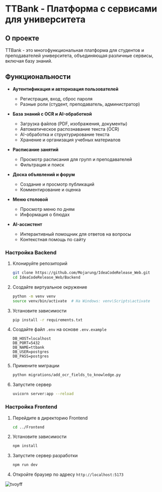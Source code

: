 # TTBank - Платформа с сервисами для университета

## О проекте

TTBank - это многофункциональная платформа для студентов и преподавателей университета, объединяющая различные сервисы, включая базу знаний.

## Функциональности

- **Аутентификация и авторизация пользователей**
  - Регистрация, вход, сброс пароля
  - Разные роли (студент, преподаватель, администратор)

- **База знаний с OCR и AI-обработкой**
  - Загрузка файлов (PDF, изображения, документы)
  - Автоматическое распознавание текста (OCR)
  - AI-обработка и структурирование текста
  - Хранение и организация учебных материалов

- **Расписание занятий**
  - Просмотр расписания для групп и преподавателей
  - Фильтрация и поиск

- **Доска объявлений и форум**
  - Создание и просмотр публикаций
  - Комментирование и оценка

- **Меню столовой**
  - Просмотр меню по дням
  - Информация о блюдах

- **AI-ассистент**
  - Интерактивный помощник для ответов на вопросы
  - Контекстная помощь по сайту



### Настройка Backend

1. Клонируйте репозиторий
   ```bash
   git clone https://github.com/Mojarung/IdeaCodeRelease_Web.git
   cd IdeaCodeRelease_Web/Backend
   ```

2. Создайте виртуальное окружение
   ```bash
   python -m venv venv
   source venv/bin/activate  # На Windows: venv\Scripts\activate
   ```

3. Установите зависимости
   ```bash
   pip install -r requirements.txt
   ```

4. Создайте файл `.env` на основе `.env.example`
   ```
   DB_HOST=localhost
   DB_PORT=5432
   DB_NAME=ttbank
   DB_USER=postgres
   DB_PASS=postgres
   ```

5. Примените миграции
   ```bash
   python migrations/add_ocr_fields_to_knowledge.py
   ```

6. Запустите сервер
   ```bash
   uvicorn server:app --reload
   ```

### Настройка Frontend

1. Перейдите в директорию Frontend
   ```bash
   cd ../Frontend
   ```

2. Установите зависимости
   ```bash
   npm install
   ```

3. Запустите сервер разработки
   ```bash
   npm run dev
   ```
4. Откройте браузер по адресу `http://localhost:5173`

![tvoyff](https://github.com/user-attachments/assets/ea140323-4e47-43af-9090-b478ce70813f)

